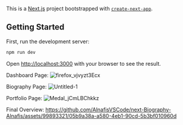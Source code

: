 This is a [Next.js](https://nextjs.org/) project bootstrapped with [`create-next-app`](https://github.com/vercel/next.js/tree/canary/packages/create-next-app).

## Getting Started

First, run the development server:
```bash
npm run dev
```
Open [http://localhost:3000](http://localhost:3000) with your browser to see the result.


Dashboard Page:
![firefox_vjvyzt3Ecx](https://github.com/AlnafisVSCode/next-Biography-Alnafis/assets/99893321/651396fb-b802-4ca0-8d64-65d49c63a951)

Biography Page:
![Untitled-1](https://github.com/AlnafisVSCode/next-Biography-Alnafis/assets/99893321/a7066b1b-c353-4cb2-b522-fd24b1f7584d)

Portfolio Page:
![Medal_jCmLBChkkz](https://github.com/AlnafisVSCode/next-Biography-Alnafis/assets/99893321/0ce16836-f0c2-4e36-82bd-3c026947e603)

Final Overview:
https://github.com/AlnafisVSCode/next-Biography-Alnafis/assets/99893321/05b9a38a-a580-4eb1-90cd-5b3bf010960d

